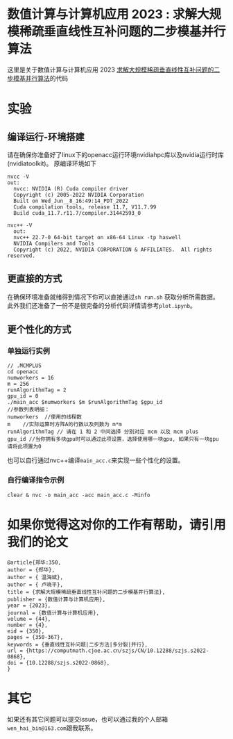 # 数值计算与计算机应用 2023 : 求解大规模稀疏垂直线性互补问题的二步模基并行算法
这里是关于数值计算与计算机应用 2023 [求解大规模稀疏垂直线性互补问题的二步模基并行算法](https://computmath.cjoe.ac.cn/szjs/CN/10.12288/szjs.s2022-0868#4)的代码

# 实验
## 编译运行-环境搭建
请在确保你准备好了linux下的openacc运行环境nvidiahpc库以及nvidia运行时库(nvidiatoolkit)。
原编译环境如下
```
nvcc -V
out:
  nvcc: NVIDIA (R) Cuda compiler driver
  Copyright (c) 2005-2022 NVIDIA Corporation
  Built on Wed_Jun__8_16:49:14_PDT_2022
  Cuda compilation tools, release 11.7, V11.7.99
  Build cuda_11.7.r11.7/compiler.31442593_0

nvc++ -V
  out:
  nvc++ 22.7-0 64-bit target on x86-64 Linux -tp haswell
  NVIDIA Compilers and Tools
  Copyright (c) 2022, NVIDIA CORPORATION & AFFILIATES.  All rights reserved.

```

## 更直接的方式
在确保环境准备就绪得到情况下你可以直接通过```sh run.sh``` 获取分析所需数据。
此外我们还准备了一份不是很完备的分析代码详情请参考`plot.ipynb`。

## 更个性化的方式
### 单独运行实例
```
// .MCMPLUS
cd openacc
numworkers = 16
m = 256
runAlgorithmTag = 2
gpu_id = 0
./main_acc $numworkers $m $runAlgorithmTag $gpu_id
//参数列表明细：
numworkers  //使用的线程数
m    //实际运算时方阵A的行数以及列数为 m*m
runAlgorithmTag // 请在 1 和 2 中间选择 分别对应 mcm 以及 mcm plus
gpu_id //当你拥有多块gpu时可以通过此项设置，选择使用哪一块gpu, 如果只有一块gpu 请将此项置为0
```

也可以自行通过nvc++编译`main_acc.c`来实现一些个性化的设置。
### 自行编译指令示例
```
clear & nvc -o main_acc -acc main_acc.c -Minfo
```

# 如果你觉得这对你的工作有帮助，请引用我们的论文
```
@article{郑华:350,
author = {郑华},
author = { 温海斌},
author = { 卢晓平},
title = {求解大规模稀疏垂直线性互补问题的二步模基并行算法},
publisher = {数值计算与计算机应用},
year = {2023},
journal = {数值计算与计算机应用},
volume = {44},
number = {4},
eid = {350},
pages = {350-367},
keywords = {垂直线性互补问题|二步方法|多分裂|并行},
url = {https://computmath.cjoe.ac.cn/szjs/CN/10.12288/szjs.s2022-0868},
doi = {10.12288/szjs.s2022-0868},
}
```

# 其它
如果还有其它问题可以提交issue，也可以通过我的个人邮箱`wen_hai_bin@163.com`跟我联系。

